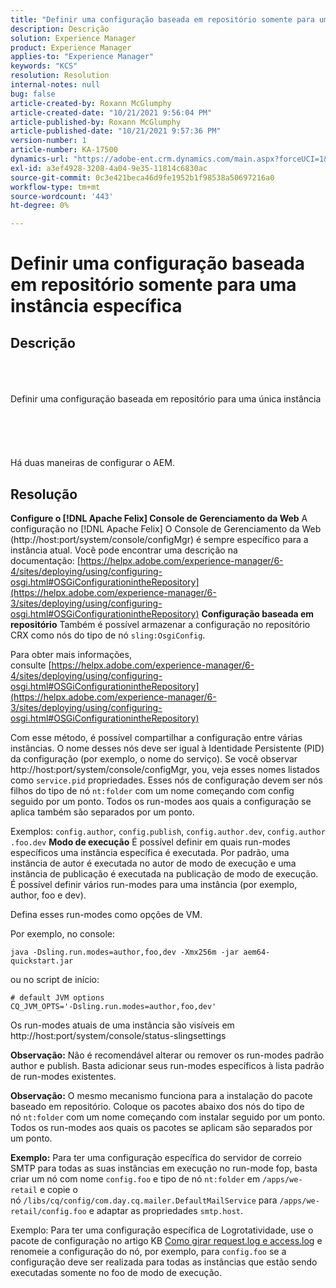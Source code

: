 ```yaml
---
title: "Definir uma configuração baseada em repositório somente para uma instância específica"
description: Descrição
solution: Experience Manager
product: Experience Manager
applies-to: "Experience Manager"
keywords: "KCS"
resolution: Resolution
internal-notes: null
bug: false
article-created-by: Roxann McGlumphy
article-created-date: "10/21/2021 9:56:04 PM"
article-published-by: Roxann McGlumphy
article-published-date: "10/21/2021 9:57:36 PM"
version-number: 1
article-number: KA-17500
dynamics-url: "https://adobe-ent.crm.dynamics.com/main.aspx?forceUCI=1&pagetype=entityrecord&etn=knowledgearticle&id=dfd6b9ad-b932-ec11-b6e5-000d3a5ba97a"
exl-id: a3ef4928-3208-4a04-9e35-11814c6830ac
source-git-commit: 0c3e421beca46d9fe1952b1f98538a50697216a0
workflow-type: tm+mt
source-wordcount: '443'
ht-degree: 0%

---
```


# Definir uma configuração baseada em repositório somente para uma instância específica

## Descrição

<br><br><br>Definir uma configuração baseada em repositório para uma única instância<br><br><br><br> <br><br>
Há duas maneiras de configurar o AEM.


## Resolução

<b>Configure o [!DNL Apache Felix] Console de Gerenciamento da Web</b>
A configuração no [!DNL Apache Felix] O Console de Gerenciamento da Web (http://host:port/system/console/configMgr) é sempre específico para a instância atual.
Você pode encontrar uma descrição na documentação: [https://helpx.adobe.com/experience-manager/6-4/sites/deploying/using/configuring-osgi.html#OSGiConfigurationintheRepository](https://helpx.adobe.com/experience-manager/6-3/sites/deploying/using/configuring-osgi.html#OSGiConfigurationintheRepository)
<b>Configuração baseada em repositório</b>
Também é possível armazenar a configuração no repositório CRX como nós do tipo de nó `sling:OsgiConfig`.

Para obter mais informações, consulte [https://helpx.adobe.com/experience-manager/6-4/sites/deploying/using/configuring-osgi.html#OSGiConfigurationintheRepository](https://helpx.adobe.com/experience-manager/6-3/sites/deploying/using/configuring-osgi.html#OSGiConfigurationintheRepository)

Com esse método, é possível compartilhar a configuração entre várias instâncias.
O nome desses nós deve ser igual à Identidade Persistente (PID) da configuração (por exemplo, o nome do serviço). Se você observar http://host:port/system/console/configMgr, you, veja esses nomes listados como `service.pid` propriedades. Esses nós de configuração devem ser nós filhos do tipo de nó `nt:folder` com um nome começando com config seguido por um ponto. Todos os run-modes aos quais a configuração se aplica também são separados por um ponto.

Exemplos: `config.author`, `config.publish`, `config.author.dev`, `config.author.foo.dev`
<b>Modo de execução</b>
É possível definir em quais run-modes específicos uma instância específica é executada. Por padrão, uma instância de autor é executada no autor de modo de execução e uma instância de publicação é executada na publicação de modo de execução. É possível definir vários run-modes para uma instância (por exemplo, author, foo e dev).

Defina esses run-modes como opções de VM.

Por exemplo, no console:


```
java -Dsling.run.modes=author,foo,dev -Xmx256m -jar aem64-quickstart.jar
```


ou no script de início:


```
# default JVM options
CQ_JVM_OPTS='-Dsling.run.modes=author,foo,dev'
```


Os run-modes atuais de uma instância são visíveis em http://host:port/system/console/status-slingsettings

<b>Observação:</b> Não é recomendável alterar ou remover os run-modes padrão author e publish. Basta adicionar seus run-modes específicos à lista padrão de run-modes existentes.

<b>Observação:</b> O mesmo mecanismo funciona para a instalação do pacote baseado em repositório. Coloque os pacotes abaixo dos nós do tipo de nó `nt:folder` com um nome começando com instalar seguido por um ponto. Todos os run-modes aos quais os pacotes se aplicam são separados por um ponto.

<b>Exemplo:</b> Para ter uma configuração específica do servidor de correio SMTP para todas as suas instâncias em execução no run-mode fop, basta criar um nó com nome `config.foo` e tipo de nó `nt:folder` em `/apps/we-retail` e copie o nó `/libs/cq/config/com.day.cq.mailer.DefaultMailService` para `/apps/we-retail/config.foo` e adaptar as propriedades `smtp.host`.

Exemplo: Para ter uma configuração específica de Logrotatividade, use o pacote de configuração no artigo KB [Como girar request.log e access.log](https://helpx.adobe.com/experience-manager/kb/HowToRotateRequestAndAccessLog.html "Como girar request.log e access.log ") e renomeie a configuração do nó, por exemplo, para `config.foo` se a configuração deve ser realizada para todas as instâncias que estão sendo executadas somente no foo de modo de execução.
